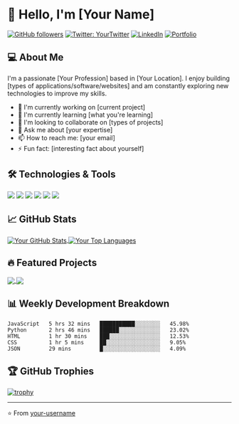 # 👋 Hello, I'm [Your Name]

[![GitHub followers](https://img.shields.io/github/followers/your-username?label=Follow&style=social)](https://github.com/your-username)
[![Twitter: YourTwitter](https://img.shields.io/twitter/follow/your-twitter-handle?style=social)](https://twitter.com/your-twitter-handle)
[![LinkedIn](https://img.shields.io/badge/-LinkedIn-blue?style=flat-square&logo=Linkedin&logoColor=white&link=https://www.linkedin.com/in/your-linkedin/)](https://www.linkedin.com/in/your-linkedin/)
[![Portfolio](https://img.shields.io/badge/-Portfolio-black?style=flat-square&logo=firefox&logoColor=white&link=https://your-portfolio.com/)](https://your-portfolio.com/)

## 💻 About Me

I'm a passionate [Your Profession] based in [Your Location]. I enjoy building [types of applications/software/websites] and am constantly exploring new technologies to improve my skills.

- 🔭 I'm currently working on [current project]
- 🌱 I'm currently learning [what you're learning]
- 👯 I'm looking to collaborate on [types of projects]
- 💬 Ask me about [your expertise]
- 📫 How to reach me: [your email]
- ⚡ Fun fact: [interesting fact about yourself]

## 🛠️ Technologies & Tools

![](https://img.shields.io/badge/Code-JavaScript-informational?style=flat&logo=javascript&logoColor=white&color=2bbc8a)
![](https://img.shields.io/badge/Code-Python-informational?style=flat&logo=python&logoColor=white&color=2bbc8a)
![](https://img.shields.io/badge/Code-React-informational?style=flat&logo=react&logoColor=white&color=2bbc8a)
![](https://img.shields.io/badge/Tools-Docker-informational?style=flat&logo=docker&logoColor=white&color=2bbc8a)
![](https://img.shields.io/badge/Tools-Kubernetes-informational?style=flat&logo=kubernetes&logoColor=white&color=2bbc8a)
![](https://img.shields.io/badge/Cloud-AWS-informational?style=flat&logo=amazon-aws&logoColor=white&color=2bbc8a)

## 📈 GitHub Stats

<a href="https://github.com/your-username">
  <img align="center" src="https://github-readme-stats.vercel.app/api?username=your-username&show_icons=true&line_height=27&count_private=true&title_color=ffffff&text_color=c9cacc&icon_color=2bbc8a&bg_color=1d1f21" alt="Your GitHub Stats" />
</a>
<a href="https://github.com/your-username">
  <img align="center" src="https://github-readme-stats.vercel.app/api/top-langs/?username=your-username&hide=java,html,tex&title_color=ffffff&text_color=c9cacc&icon_color=2bbc8a&bg_color=1d1f21&langs_count=3" alt="Your Top Languages" />
</a>

## 🔥 Featured Projects

<a href="https://github.com/your-username/project-1">
  <img align="center" src="https://github-readme-stats.vercel.app/api/pin/?username=your-username&repo=project-1&title_color=ffffff&text_color=c9cacc&icon_color=2bbc8a&bg_color=1d1f21" />
</a>
<a href="https://github.com/your-username/project-2">
  <img align="center" src="https://github-readme-stats.vercel.app/api/pin/?username=your-username&repo=project-2&title_color=ffffff&text_color=c9cacc&icon_color=2bbc8a&bg_color=1d1f21" />
</a>

## 📊 Weekly Development Breakdown

<!--START_SECTION:waka-->
```text
JavaScript   5 hrs 32 mins   ███████████░░░░░░░░   45.98% 
Python       2 hrs 46 mins   ██████░░░░░░░░░░░░░   23.02% 
HTML         1 hr 30 mins    ███░░░░░░░░░░░░░░░░   12.53% 
CSS          1 hr 5 mins     ██░░░░░░░░░░░░░░░░░   9.05% 
JSON         29 mins         █░░░░░░░░░░░░░░░░░░   4.09%
```
<!--END_SECTION:waka-->

## 🏆 GitHub Trophies

[![trophy](https://github-profile-trophy.vercel.app/?username=your-username&theme=nord&column=7)](https://github.com/ryo-ma/github-profile-trophy)

---

⭐️ From [your-username](https://github.com/your-username)
